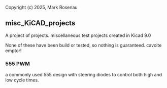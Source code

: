 Copyright (c) 2025, Mark Rosenau

## misc_KiCAD_projects
A project of projects. miscellaneous test projects created in Kicad 9.0

None of these have been build or tested, so nothing is guaranteed. cavoite emptor!

### 555 PWM
a commonly used 555 design with steering diodes to control both high and low cycle times.

